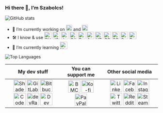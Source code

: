 ### Hi there 👋, I’m Szabolcs!

![GitHub stats](https://github-readme-stats.vercel.app/api?username=d3vy&show_icons=true)

- 🔭 I’m currently working on [<img src="https://gazmag.hu/assets/img/logo-long.svg" alt="GazMag" height="20">](https://gazmag.hu) and [<img src="https://tezis.hu/assets/img/logo-long.svg" alt="GazMag" height="20">](https://tezis.hu)
- 🛠️ I know & use <img src="https://cdn.jsdelivr.net/npm/simple-icons@3.0.1/icons/php.svg" alt="PHP" height="24"> <img src="https://cdn.jsdelivr.net/npm/simple-icons@3.0.1/icons/javascript.svg" alt="JS" height="24"> <img src="https://cdn.jsdelivr.net/npm/simple-icons@3.0.1/icons/java.svg" alt="Java" height="24"> <img src="https://cdn.jsdelivr.net/npm/simple-icons@3.0.1/icons/csharp.svg" alt="C#" height="24"> <img src="https://cdn.jsdelivr.net/npm/simple-icons@3.0.1/icons/python.svg" alt="Python" height="24"> <img src="https://cdn.jsdelivr.net/npm/simple-icons@3.0.1/icons/android.svg" alt="Android" height="24"> <img src="https://cdn.jsdelivr.net/npm/simple-icons@3.0.1/icons/html5.svg" alt="HTML" height="24"> <img src="https://cdn.jsdelivr.net/npm/simple-icons@3.0.1/icons/css3.svg" alt="CSS" height="24"> <img src="https://cdn.jsdelivr.net/npm/simple-icons@3.0.1/icons/mysql.svg" alt="SQL" height="24"> <img src="https://cdn.jsdelivr.net/npm/simple-icons@3.0.1/icons/symfony.svg" alt="Symfony" height="24"> <img src="https://cdn.jsdelivr.net/npm/simple-icons@3.0.1/icons/polymerproject.svg" alt="Polymer" height="24">
- 🌱 I’m currently learning <img src="https://cdn.jsdelivr.net/npm/simple-icons@3.0.1/icons/vue-dot-js.svg" alt="Vue" height="24">

![Top Languages](https://github-readme-stats.vercel.app/api/top-langs/?username=d3vy&layout=compact)

| My dev stuff | You can support me | Other social media |
|:-:|:-:|:-:|
| [<img src="https://shadesoft.dev/logo-square.svg" alt="ShadeSoft" height="40">](https://shadesoft.dev) [<img src="https://cdn.jsdelivr.net/npm/simple-icons@3.0.1/icons/gitlab.svg" alt="GitLab" height="40">](https://gitlab.com/d3vy) [<img src="https://cdn.jsdelivr.net/npm/simple-icons@3.0.1/icons/bitbucket.svg" alt="Bitbucket" height="40">](https://bitbucket.org/d3vy) [<img src="https://cdn.jsdelivr.net/npm/simple-icons@3.0.1/icons/codepen.svg" alt="CodePen" height="40">](https://codepen.io/d3vy) [<img src="https://cdn.jsdelivr.net/npm/simple-icons@3.0.1/icons/devrant.svg" alt="devRant" height="40">](https://devrant.com/users/5hadow) [<img src="https://cdn.jsdelivr.net/npm/simple-icons@3.0.1/icons/dev-dot-to.svg" alt="Dev Community" height="40">](https://dev.to/d3vy) | [<img src="https://cdn.jsdelivr.net/npm/simple-icons@3.0.1/icons/buymeacoffee.svg" alt="BMC" height="40">](https://www.buymeacoffee.com/ShadeSoft) [<img src="https://cdn.jsdelivr.net/npm/simple-icons@3.0.1/icons/ko-fi.svg" alt="Ko-fi" height="40">](https://ko-fi.com/5hadow) [<img src="https://cdn.jsdelivr.net/npm/simple-icons@3.0.1/icons/paypal.svg" alt="PayPal" height="40">](https://paypal.me/ShadeSoft)  | [<img src="https://cdn.jsdelivr.net/npm/simple-icons@3.0.1/icons/linkedin.svg" alt="LinkedIn" height="40">](https://www.linkedin.com/in/suranyi91) [<img src="https://cdn.jsdelivr.net/npm/simple-icons@3.0.1/icons/facebook.svg" alt="Facebook" height="40">](https://www.facebook.com/1arnyek) [<img src="https://cdn.jsdelivr.net/npm/simple-icons@3.0.1/icons/instagram.svg" alt="Instagram" height="40">](https://www.instagram.com/1arnyek) [<img src="https://cdn.jsdelivr.net/npm/simple-icons@3.0.1/icons/twitter.svg" alt="Twitter" height="40">](https://twitter.com/1arnyek) [<img src="https://cdn.jsdelivr.net/npm/simple-icons@3.0.1/icons/reddit.svg" alt="Reddit" height="40">](https://www.reddit.com/user/1arnyek) [<img src="https://cdn.jsdelivr.net/npm/simple-icons@3.0.1/icons/steam.svg" alt="Steam" height="40">](https://steamcommunity.com/id/1arnyek) |
